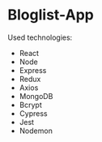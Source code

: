 # Bloglist-App
Used technologies:

- React
- Node
- Express
- Redux
- Axios
- MongoDB
- Bcrypt
- Cypress
- Jest
- Nodemon



